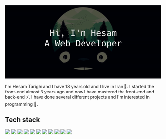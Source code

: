 ![](https://github.com/HesamTarighi/HesamTarighi/blob/main/banner.jpg)
<!-- ![](https://komarev.com/ghpvc/?username=your-github-username&color=green) -->

I'm Hesam Tarighi and I have 18 years old and I live in Iran 👦.
I started the front-end almost 3 years ago and now I have mastered the front-end and back-end ⚡.
I have done several different projects and I'm interested in programming 💫.

Tech stack
---
![](https://img.shields.io/badge/Html5-red?logo=html5&logoColor=white&style=Plastic)
![](https://img.shields.io/badge/Css3-cyan?logo=css3&logoColor=white&style=Plastic)
![](https://badges.aleen42.com/src/tailwindcss.svg)
![](https://badges.aleen42.com/src/sass.svg)
![](https://badges.aleen42.com/src/javascript.svg)
![](https://badges.aleen42.com/src/typescript.svg)
![](https://badges.aleen42.com/src/jquery.svg)
![](https://badges.aleen42.com/src/vue.svg)
![](https://badges.aleen42.com/src/node.svg)
![](https://img.shields.io/badge/Electron-42A5F5?logo=electron&logoColor=white&style=Plastic)
![](https://img.shields.io/badge/Express-yellow?logo=express&logoColor=white&style=Plastic)
